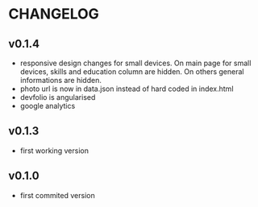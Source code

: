 CHANGELOG
=========

v0.1.4
------
* responsive design changes for small devices. On main page for small devices, skills and education column are hidden.
  On others general informations are hidden.
* photo url is now in data.json instead of hard coded in index.html
* devfolio is angularised
* google analytics

v0.1.3
------
* first working version

v0.1.0
------
* first commited version